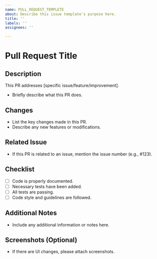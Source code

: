 ```yaml
---
name: PULL_REQUEST_TEMPLETE
about: Describe this issue template's purpose here.
title: ''
labels: ''
assignees: ''

---
```


# Pull Request Title

## Description
This PR addresses [specific issue/feature/improvement].
- Briefly describe what this PR does.

## Changes
- List the key changes made in this PR.
- Describe any new features or modifications.

## Related Issue
- If this PR is related to an issue, mention the issue number (e.g., #123).

## Checklist
- [ ] Code is properly documented.
- [ ] Necessary tests have been added.
- [ ] All tests are passing.
- [ ] Code style and guidelines are followed.

## Additional Notes
- Include any additional information or notes here.

## Screenshots (Optional)
- If there are UI changes, please attach screenshots.
